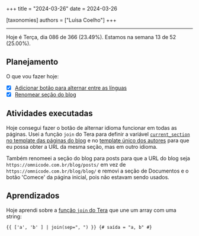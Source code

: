 +++
title = "2024-03-26"
date = 2024-03-26

[taxonomies]
authors = ["Luísa Coelho"]
+++

---

Hoje é Terça, dia 086 de 366 (23.49%). Estamos na semana 13 de 52 (25.00%).

## Planejamento

O que vou fazer hoje:

- [x] [Adicionar botão para alternar entre as línguas](https://github.com/OmnicodeSolutions/blog/issues/137)
- [x] [Renomear seção do blog](https://github.com/OmnicodeSolutions/blog/issues/141)

## Atividades executadas

Hoje consegui fazer o botão de alternar idioma funcionar em todas as páginas. Usei a função `join` do Tera para definir a variável [`current_section` no template das páginas do blog](https://github.com/OmnicodeSolutions/blog/blob/fdcd5359380aea28c9c7da89af2c6aef2418e8ae/themes/adidoks/templates/blog/page.html#L7C1-L7C76) e no [template único dos autores](https://github.com/OmnicodeSolutions/blog/blob/fdcd5359380aea28c9c7da89af2c6aef2418e8ae/themes/adidoks/templates/authors/single.html#L5C1-L5C87) para que eu possa obter a URL da mesma seção, mas em outro idioma.

Também renomeei a seção do blog para posts para que a URL do blog seja `https://omnicode.com.br/blog/posts/` em vez de `https://omnicode.com.br/blog/blog/` e removi a seção de Documentos e o botão 'Comece' da página inicial, pois não estavam sendo usados.

## Aprendizados

Hoje aprendi sobre a [função `join` do Tera](https://keats.github.io/tera/docs/#join) que une um array com uma string:

```tera
{{ ['a', 'b' ] | join(sep=", ") }} {# saída = "a, b" #}
